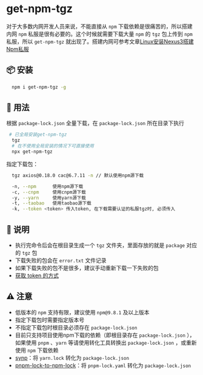# get-npm-tgz

对于大多数内网开发人员来说，不能直接从 `npm` 下载依赖是很痛苦的，所以搭建内网 `npm` 私服是很有必要的。这个时候就需要下载大量 `npm` 的 `tgz` 包上传到 `npm` 私服，所以 `get-npm-tgz` 就出现了。搭建内网可参考文章[Linux安装Nexus3搭建Npm私服](https://tenk-notebook.netlify.app/article/article/%E6%90%AD%E5%BB%BAnpm%E7%A7%81%E6%9C%8D.html)

## 📦 安装

```bash
  npm i get-npm-tgz -g
```

## 🚗 用法

根据 `package-lock.json` 全量下载，在 `package-lock.json` 所在目录下执行

```bash
 # 已全局安装get-npm-tgz
  tgz
  # 在不使用全局安装的情况下可直接使用
  npx get-npm-tgz
```

指定下载包：

```bash
  tgz axios@0.18.0 cac@6.7.11 -n // 默认使用npm源下载
```

```bash
  -n, --npm      使用npm源下载
  -c, --cnpm     使用cnpm源下载
  -y, --yarn     使用yarn源下载
  -t, --taobao   使用taobao源下载
  -k, --token <token> 传入token, 在下载需要认证的私服tgz时, 必须传入
```

## 🤗 说明

- 执行完命令后会在根目录生成一个 `tgz` 文件夹，里面存放的就是 `package` 对应的 `tgz` 包
- 下载失败的包会在 `error.txt` 文件记录
- 如果下载失败的包不是很多，建议手动重新下载一下失败的包
- [获取 token 的方式](https://github.com/Ten-K/get-npm-tgz/blob/4300fd4b75256e5974787c2ff00d9e9716648e51/src/index.ts#L279C7-L279C66)

## ⚠️ 注意

- 低版本的 `npm` 支持有限，建议使用 `npm@9.8.1` 及以上版本
- 指定下载包时需要指定版本号
- 不指定下载包时根目录必须存在 `package-lock.json`
- 目前只支持项目使用npm下载的依赖（即根目录存在 `package-lock.json` ），如果使用 `pnpm` 、`yarn` 等请使用转化工具转换出 `package-lock.json` ，或重新使用 `npm` 下载依赖
- [synp](https://github.com/imsnif/synp)：将 `yarn.lock` 转化为 `package-lock.json`
- [pnpm-lock-to-npm-lock](https://github.com/jakedoublev/pnpm-lock-to-npm-lock)：将 `pnpm-lock.yaml` 转化为 `package-lock.json`
